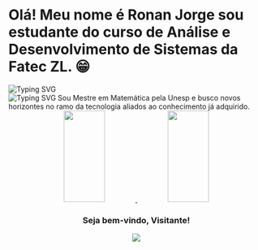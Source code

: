 # Olá! Meu nome é Ronan Jorge sou estudante do curso de Análise e Desenvolvimento de Sistemas da Fatec ZL. 😁
<a>
    <img src="https://readme-typing-svg.herokuapp.com?font=Fira+Code&pause=1000&random=false&width=450&lines=Análise+e+Desenvolvimento+de+Sistemas" 
    alt="Typing SVG" />
    <br>
    <img src="https://readme-typing-svg.herokuapp.com?font=Fira+Code&pause=1000&random=false&width=450&lines=*+*+*+Fatec+ZL+-+São+Paulo+/+SP+*+*+*" 
    alt="Typing SVG" />
</a>
Sou Mestre em Matemática pela Unesp e busco novos horizontes no ramo da tecnologia aliados ao conhecimento já adquirido.

<div align = center>
  <a href="https://github.com/RonanJorge">
  <img width=40% height="180em" src="https://github-readme-stats.vercel.app/api?username=RonanJorge&show_icons=true&theme=tokyonight" />
  <img width=40% height="180em" src="https://github-readme-stats.vercel.app/api/top-langs/?username=RonanJorge&layout=compact&theme=tokyonight" />
</a>

</div>

<div align=center>
  <h3><b>Seja bem-vindo, Visitante! </b></h3>
</div>
<p align="center" >   
  <img src="https://profile-counter.glitch.me/RonanJorge/count.svg" />  
</p>
